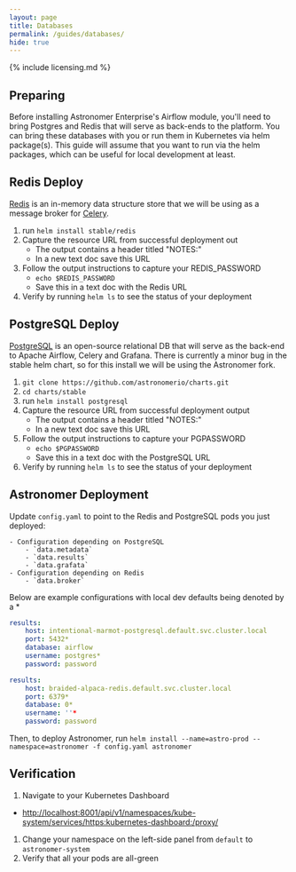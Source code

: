 ```yaml
---
layout: page
title: Databases
permalink: /guides/databases/
hide: true
---
```


{% include licensing.md %}

## Preparing

Before installing Astronomer Enterprise's Airflow module,
you'll need to bring Postgres and Redis that will serve as back-ends
to the platform. You can bring these databases with you or run them
in Kubernetes via helm package(s). This guide will assume
that you want to run via the helm packages, which can be useful for local
development at least.

## Redis Deploy

[Redis][8] is an in-memory data structure store that we will be using as a message broker for [Celery][3].

1. run `helm install stable/redis`
1. Capture the resource URL from successful deployment out
    - The output contains a header titled "NOTES:"
    - In a new text doc save this URL
1. Follow the output instructions to capture your REDIS_PASSWORD
    - `echo $REDIS_PASSWORD`
    - Save this in a text doc with the Redis URL
1. Verify by running `helm ls` to see the status of your deployment

## PostgreSQL Deploy

[PostgreSQL][9] is an open-source relational DB that will serve as the back-end to Apache Airflow, Celery and Grafana. There is currently a minor bug in the stable helm chart, so for this install we will be using the Astronomer fork.

1. `git clone https://github.com/astronomerio/charts.git`
1. `cd charts/stable`
1. run `helm install postgresql`
1. Capture the resource URL from successful deployment output
    - The output contains a header titled "NOTES:"
    - In a new text doc save this URL
1. Follow the output instructions to capture your PGPASSWORD
    - `echo $PGPASSWORD`
    - Save this in a text doc with the PostgreSQL URL
1. Verify by running `helm ls` to see the status of your deployment

## Astronomer Deployment

Update `config.yaml` to point to the Redis and
PostgreSQL pods you just deployed:

    - Configuration depending on PostgreSQL
        - `data.metadata`
        - `data.results`
        - `data.grafata`
    - Configuration depending on Redis
        - `data.broker`

Below are example configurations with local dev defaults being denoted by a *

```yaml
results:
    host: intentional-marmot-postgresql.default.svc.cluster.local
    port: 5432*
    database: airflow
    username: postgres*
    password: password
```

```yaml
results:
    host: braided-alpaca-redis.default.svc.cluster.local
    port: 6379*
    database: 0*
    username: ''*
    password: password
```

Then, to deploy Astronomer, run
`helm install --name=astro-prod --namespace=astronomer -f config.yaml astronomer`

## Verification

1. Navigate to your Kubernetes Dashboard
  - <http://localhost:8001/api/v1/namespaces/kube-system/services/https:kubernetes-dashboard:/proxy/>
1. Change your namespace on the left-side panel from `default` to `astronomer-system`
1. Verify that all your pods are all-green

[1]: /create-local-k8-dev.md                                            "Kubernetes On Docker Installation Guide"
[2]: https://airflow.apache.org/                                        "Apache Airflow"
[3]: http://www.celeryproject.org/                                      "Celery: Distributed Task Queue"
[4]: http://flower.readthedocs.io/en/latest/                            "Flower: A Celery Monitoring Tool"
[5]: https://grafana.com/                                               "Grafana Monitoring"
[6]: https://prometheus.io/                                             "Prometheus Time Series Monitoring"
[7]: https://kubernetes.io/docs/concepts/services-networking/ingress/   "Ingress: DNS"
[8]: https://redis.io/                                                  "Redis Homepage"
[9]: https://www.postgresql.org/                                        "PostgreSQL Database"
